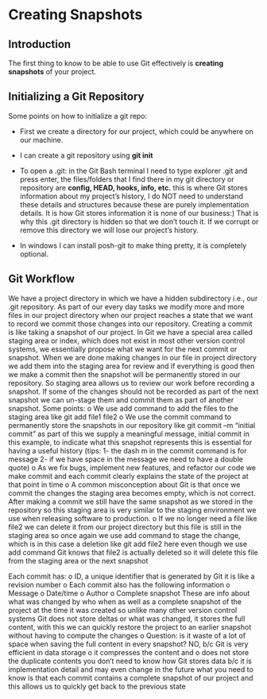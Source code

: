 # Creating Snapshots

## Introduction

The first thing to know to be able to use Git effectively is **creating snapshots** of your project. 

## Initializing a Git Repository

Some points on how to initialize a git repo:

+ First we create a directory for our project, which could be anywhere on our machine. 

+ I can create a git repository using **git init**

+ To open a .git: in the Git Bash terminal I need to type explorer .git and press enter, the files/folders that I find there in my git directory or repository are **config, HEAD, hooks, info, etc.** this is where Git stores information about my project’s history, I do NOT need to understand these details and structures because these are purely implementation details. It is how Git stores information it is none of our business:) That is why this .git directory is hidden so that we don’t touch it. If we corrupt or remove this directory we will lose our project’s history. 

+ In windows I can install posh-git to make thing pretty, it is completely optional.

## Git Workflow

We have a project directory in which we have a hidden subdirectory i.e., our .git repository. As part of our every day tasks we modify more and more files in our project directory when our project reaches a state that we want to record we commit those changes into our repository. Creating a commit is like taking a snapshot of our project. In Git we have a special area called staging area or index, which does not exist in most other version control systems, we essentially propose what we want for the next commit or snapshot. 
When we are done making changes in our file in project directory we add them into the staging area for review and if everything is good then we make a commit then the snapshot will be permanently stored in our repository. So staging area allows us to review our work before recording a snapshot. If some of the changes should not be recorded as part of the next snapshot we can un-stage them and commit them as part of another snapshot.
Some points:
o	We use add command to add the files to the staging area like git add file1 file2 
o	We use the commit command to permanently store the snapshots in our repository like git commit –m “initial commit” as part of this we supply a meaningful message, initial commit in this example, to indicate what this snapshot represents this is essential for having a useful history (tips: 1- the dash m in the commit command is for message 2- if we have space in the message we need to have a double quote)
o	As we fix bugs, implement new features, and refactor our code we make commit and each commit clearly explains the state of the project at that point in time 
o	A common misconception about Git is that once we commit the changes the staging area becomes empty, which is not correct. After making a commit we still have the same snapshot as we stored in the repository so this staging area is very similar to the staging environment we use when releasing software to production. 
o	If we no longer need a file like file2 we can delete it from our project directory but this file is still in the staging area so once again we use add command to stage the change, which is in this case a deletion like git add file2 here even though we use add command Git knows that file2 is actually deleted so it will delete this file from the staging area or the next snapshot

Each commit has:
o	ID, a unique identifier that is generated by Git it is like a revision number 
o	Each commit also has the following information
o	Message
o	Date/time
o	Author
o	Complete snapshot 
These are info about what was changed by who when as well as a complete snapshot of the project at the time it was created so unlike many other version control systems Git does not store deltas or what was changed, it stores the full content, with this we can quickly restore the project to an earlier snapshot without having to compute the changes 
o	Question: is it waste of a lot of space when saving the full content in every snapshot? NO, b/c Git is very efficient in data storage
o	 it compresses the content and 
o	does not store the duplicate contents 
you don’t need to know how Git stores data b/c it is implementation detail and may even change in the future what you need to know is that each commit contains a complete snapshot of our project and this allows us to quickly get back to the previous state 
